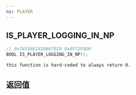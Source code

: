 ```yaml
---
ns: PLAYER
---
```

## IS_PLAYER_LOGGING_IN_NP

```c
// 0x74556E1420867ECA 0x8F72FAD0
BOOL IS_PLAYER_LOGGING_IN_NP();
```

```
this function is hard-coded to always return 0.  
```

## 返回值
